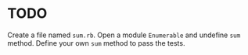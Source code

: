 # TODO

Create a file named `sum.rb`.
Open a module `Enumerable` and undefine `sum` method.
Define your own `sum` method to pass the tests.

